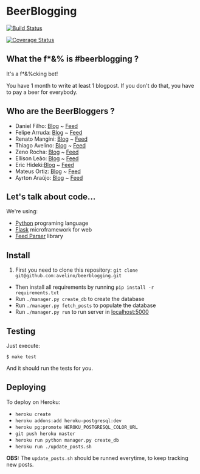 # BeerBlogging

[![Build Status](https://travis-ci.org/avelino/beerblogging.svg?branch=master)](https://travis-ci.org/avelino/beerblogging)

[![Coverage Status](https://coveralls.io/repos/avelino/beerblogging/badge.svg)](https://coveralls.io/r/avelino/beerblogging)

## What the f*&% is #beerblogging ?

It's a f*&%cking bet!

You have 1 month to write at least 1 blogpost. If you don't do that, you have to pay a beer for everybody.

## Who are the BeerBloggers ?

* Daniel Filho: [Blog](http://danielfilho.github.io) ~ [Feed](http://danielfilho.github.io/feed.xml)
* Felipe Arruda: [Blog](http://arruda.blog.br/) ~ [Feed](http://www.arruda.blog.br/?feed=rss2)
* Renato Mangini: [Blog](http://www.renatomangini.com/) ~ [Feed](http://www.renatomangini.com/feeds/posts/default)
* Thiago Avelino: [Blog](http://avelino.us/) ~ [Feed](http://feeds.feedburner.com/pyavelino)
* Zeno Rocha: [Blog](http://zenorocha.com/) ~ [Feed](http://feeds.feedburner.com/zenorocha)
* Ellison Leão: [Blog](https://medium.com/@ellisonleao) ~ [Feed](https://medium.com/feed/@ellisonleao)
* Eric Hideki:[Blog](http://ericstk.wordpress.com) ~ [Feed](https://ericstk.wordpress.com/feed/)
* Mateus Ortiz: [Blog](http://mateusortiz.com) ~ [Feed](http://feeds.feedburner.com/mateusortiz)
* Ayrton Araújo: [Blog](http://blog.ayr-ton.net) ~ [Feed](http://feeds.feedburner.com/ayr-ton)

## Let's talk about code...

We're using:

* [Python](http://python.org/) programing language
* [Flask](http://flask.pocoo.org/) microframework for web
* [Feed Parser](http://www.feedparser.org/) library

## Install

1. First you need to clone this repository: `git clone git@github.com:avelino/beerblogging.git`
* Then install all requirements by running `pip install -r requirements.txt`
* Run `./manager.py create_db` to create the database
* Run `./manager.py fetch_posts` to populate the database
* Run `./manager.py run` to run server in [localhost:5000](http://localhost:5000)


## Testing

Just execute:

```
$ make test
```

And it should run the tests for you.

## Deploying

To deploy on Heroku:

* `heroku create`
* `heroku addons:add heroku-postgresql:dev`
* `heroku pg:promote HEROKU_POSTGRESQL_COLOR_URL`
* `git push heroku master`
* `heroku run python manager.py create_db`
* `heroku run ./update_posts.sh`

**OBS:** The `update_posts.sh` should be runned everytime, to keep tracking new posts.
